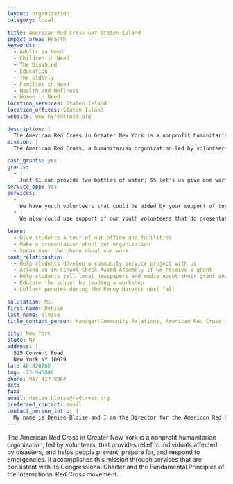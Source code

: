 ```yaml
---
layout: organization
category: local

title: American Red Cross GNY-Staten Island
impact_area: Health
keywords: 
  - Adults in Need
  - Children in Need
  - The Disabled
  - Education
  - The Elderly
  - Families in Need
  - Health and Wellness
  - Women in Need
location_services: Staten Island
location_offices: Staten Island
website: www.nyredcross.org

description: |
  The American Red Cross in Greater New York is a nonprofit humanitarian organization, led by volunteers, that provides relief to individuals affected by disasters, and helps people prevent, prepare for, and respond to emergencies. It accomplishes this mission through services that are consistent with its Congressional Charter and the Fundamental Principles of the International Red Cross movement.
mission: |
  The American Red Cross, a humanitarian organization led by volunteers and people, guided by its Congressional Charter and the Fundamental Principles of the International Red Cross Movement, will provide relief to victims of disasters and help people prevent, prepare for, and respond to emergencies.

cash_grants: yes
grants: 
  - |
    Just $1 can provide two bottles of water; $5 let's us give one warm blanket; $10 provides three hot meals; $25 let's us give baby formula or food for one week;$50 provides groceries for a family for a week; $100 allows us to provide new clothing for a child who has lost everything; with $500 we can make sure a senior citizen gets medical help and with $1000 we can get 50 clean up kits for use after a fire or flood! Any one of these donations can really help somone in need!
service_opp: yes
services: 
  - |
    We have youth volunteers that could be aided by your support of toy and book drives that they hold during holiday seasons.
  - |
    We also could use support of our youth volunteers that do presentations to other children so they can learn what to do in an emergency.

learn: 
  - Give students a tour of our office and facilities
  - Make a presentation about our organization
  - Speak over the phone about our work
cont_relationship: 
  - Help students develop a community service project with us
  - Attend an in-school Check Award Assembly if we receive a grant
  - Help students tell local newspapers and media about their grant and/or project with us
  - Educate the school by leading a workshop
  - Collect pennies during the Penny Harvest next fall

salutation: Ms.
first_name: Denise
last_name: Bloise
title_contact_person: Manager-Community Relations, American Red Cross in Greater New York in Staten Island and Brooklyn

city: New York
state: NY
address: |
  525 Convent Road  
  New York NY 10019
lat: 40.826268
lng: -73.945048
phone: 917 417 9967
ext: 
fax: 
email: denise.bloise@redcross.org
preferred_contact: email
contact_person_intro: |
  My name is Denise Bloise and I am the Director for the American Red Cross in Staten Island and Brooklyn. I must say, all the schools we have had the pleasure in working with have been very helpful and welcoming.  All proceeds have been greatly appreciated and we look forward to working together this year!
---
```

The American Red Cross in Greater New York is a nonprofit humanitarian organization, led by volunteers, that provides relief to individuals affected by disasters, and helps people prevent, prepare for, and respond to emergencies. It accomplishes this mission through services that are consistent with its Congressional Charter and the Fundamental Principles of the International Red Cross movement.